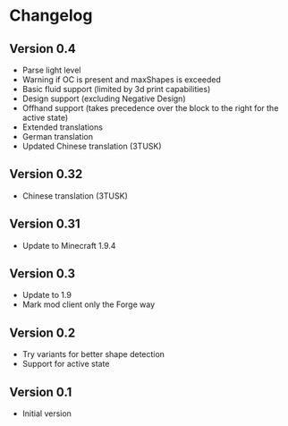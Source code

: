 # Changelog

## Version 0.4
* Parse light level
* Warning if OC is present and maxShapes is exceeded
* Basic fluid support (limited by 3d print capabilities)
* Design support (excluding Negative Design)
* Offhand support (takes precedence over the block to the right for the active state)
* Extended translations
* German translation
* Updated Chinese translation (3TUSK)

## Version 0.32
* Chinese translation (3TUSK)

## Version 0.31
* Update to Minecraft 1.9.4

## Version 0.3
* Update to 1.9
* Mark mod client only the Forge way

## Version 0.2
* Try variants for better shape detection
* Support for active state

## Version 0.1
* Initial version
